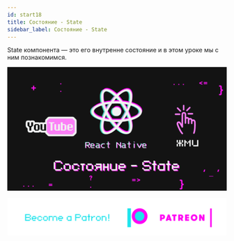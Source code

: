 ```yaml
---
id: start18
title: Состояние - State
sidebar_label: Состояние - State
---
```

State компонента — это его внутренне состояние и в этом уроке мы с ним познакомимся.

[![Состояние - State](/img/start/18.gif)](https://youtu.be/4sRGK632S5I)

[![Become a Patron!](/img/logo/patreon.png)](https://www.patreon.com/bePatron?u=31769291)
